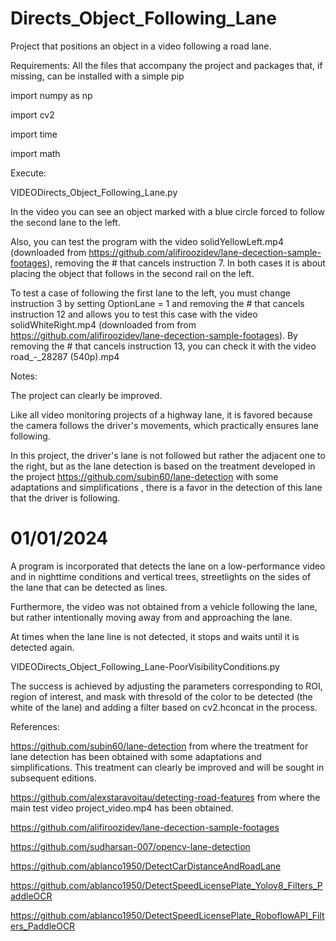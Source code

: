 # Directs_Object_Following_Lane
Project that positions an object in a video following a road lane.

Requirements:
All the files that accompany the project and packages that, if missing, can be installed with a simple pip

import numpy as np

import cv2

import time

import math


Execute:

VIDEODirects_Object_Following_Lane.py

In the video you can see an object marked with a blue circle forced to follow the second lane to the left.

Also, you can test the program with the video solidYellowLeft.mp4 (downloaded from https://github.com/alifiroozidev/lane-decection-sample-footages), removing the # that cancels instruction 7. In both cases it is about placing the object that follows in the second rail on the left.

To test a case of following the first lane to the left, you must change instruction 3 by setting OptionLane = 1 and removing the # that cancels instruction 12 and allows you to test this case with the video solidWhiteRight.mp4 (downloaded from from https://github.com/alifiroozidev/lane-decection-sample-footages).
By removing the # that cancels instruction 13, you can check it with the video road_-_28287 (540p).mp4

Notes:

The project can clearly be improved.

Like all video monitoring projects of a highway lane, it is favored because the camera follows the driver's movements, which practically ensures lane following.

In this project, the driver's lane is not followed but rather the adjacent one to the right, but as the lane detection is based on the treatment developed in the project https://github.com/subin60/lane-detection with some adaptations and simplifications , there is a favor in the detection of this lane that the driver is following.

01/01/2024
=========

A program is incorporated that detects the lane on a low-performance video and in nighttime conditions and vertical trees, streetlights on the sides of the lane that can be detected as lines.

Furthermore, the video was not obtained from a vehicle following the lane, but rather intentionally moving away from and approaching the lane.

At times when the lane line is not detected, it stops and waits until it is detected again.

VIDEODirects_Object_Following_Lane-PoorVisibilityConditions.py

The success is achieved by adjusting the parameters corresponding to ROI, region of interest, and mask with thresold of the color to be detected (the white of the lane) and adding a filter based on cv2.hconcat in the process.


References:

https://github.com/subin60/lane-detection from where the treatment for lane detection has been obtained with some adaptations and simplifications. This treatment can clearly be improved and will be sought in subsequent editions.

https://github.com/alexstaravoitau/detecting-road-features from where the main  test video project_video.mp4 has been obtained.

https://github.com/alifiroozidev/lane-decection-sample-footages

https://github.com/sudharsan-007/opencv-lane-detection

https://github.com/ablanco1950/DetectCarDistanceAndRoadLane

https://github.com/ablanco1950/DetectSpeedLicensePlate_Yolov8_Filters_PaddleOCR

https://github.com/ablanco1950/DetectSpeedLicensePlate_RoboflowAPI_Filters_PaddleOCR

